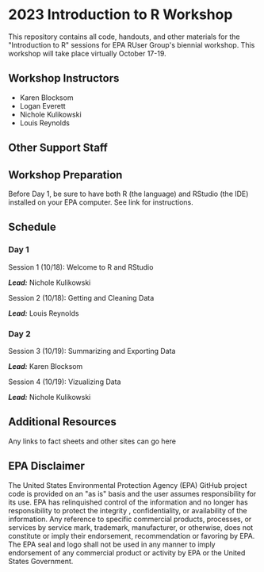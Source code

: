 # 2023 Introduction to R Workshop
This repository contains all code, handouts, and other materials for the "Introduction to R" sessions for EPA RUser Group's biennial workshop. This workshop will take place virtually October 17-19.

## Workshop Instructors
- Karen Blocksom
- Logan Everett
- Nichole Kulikowski
- Louis Reynolds

## Other Support Staff

## Workshop Preparation
Before Day 1, be sure to have both R (the language) and RStudio (the IDE) installed on your EPA computer. See link for instructions.

## Schedule
### Day 1
Session 1 (10/18): Welcome to R and RStudio

_**Lead:**_ Nichole Kulikowski

Session 2 (10/18): Getting and Cleaning Data

_**Lead:**_ Louis Reynolds

### Day 2
Session 3 (10/19): Summarizing and Exporting Data

_**Lead:**_ Karen Blocksom

Session 4 (10/19): Vizualizing Data

_**Lead:**_ Nichole Kulikowski

## Additional Resources
Any links to fact sheets and other sites can go here

## EPA Disclaimer
The United States Environmental Protection Agency (EPA) GitHub project code is provided on an "as is" basis and the user assumes responsibility for its use. EPA has relinquished control of the information and no longer has responsibility to protect the integrity , confidentiality, or availability of the information. Any reference to specific commercial products, processes, or services by service mark, trademark, manufacturer, or otherwise, does not constitute or imply their endorsement, recommendation or favoring by EPA. The EPA seal and logo shall not be used in any manner to imply endorsement of any commercial product or activity by EPA or the United States Government.
